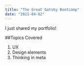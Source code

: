 ```yaml
---
title: "The Great Gatsby Bootcamp"
date: "2021-04-02"
---
```


I just shared my portfolio!

##Topics Covered

1. UX
2. Design elements
3. Thinking in meta


